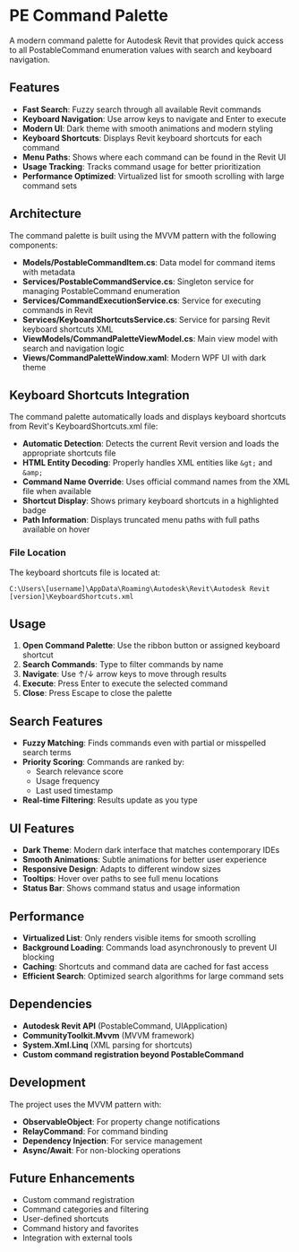 # PE Command Palette

A modern command palette for Autodesk Revit that provides quick access to all PostableCommand enumeration values with search and keyboard navigation.

## Features

- **Fast Search**: Fuzzy search through all available Revit commands
- **Keyboard Navigation**: Use arrow keys to navigate and Enter to execute
- **Modern UI**: Dark theme with smooth animations and modern styling
- **Keyboard Shortcuts**: Displays Revit keyboard shortcuts for each command
- **Menu Paths**: Shows where each command can be found in the Revit UI
- **Usage Tracking**: Tracks command usage for better prioritization
- **Performance Optimized**: Virtualized list for smooth scrolling with large command sets

## Architecture

The command palette is built using the MVVM pattern with the following components:

- **Models/PostableCommandItem.cs**: Data model for command items with metadata
- **Services/PostableCommandService.cs**: Singleton service for managing PostableCommand enumeration
- **Services/CommandExecutionService.cs**: Service for executing commands in Revit
- **Services/KeyboardShortcutsService.cs**: Service for parsing Revit keyboard shortcuts XML
- **ViewModels/CommandPaletteViewModel.cs**: Main view model with search and navigation logic
- **Views/CommandPaletteWindow.xaml**: Modern WPF UI with dark theme

## Keyboard Shortcuts Integration

The command palette automatically loads and displays keyboard shortcuts from Revit's KeyboardShortcuts.xml file:

- **Automatic Detection**: Detects the current Revit version and loads the appropriate shortcuts file
- **HTML Entity Decoding**: Properly handles XML entities like `&gt;` and `&amp;`
- **Command Name Override**: Uses official command names from the XML file when available
- **Shortcut Display**: Shows primary keyboard shortcuts in a highlighted badge
- **Path Information**: Displays truncated menu paths with full paths available on hover

### File Location
The keyboard shortcuts file is located at:
```
C:\Users\[username]\AppData\Roaming\Autodesk\Revit\Autodesk Revit [version]\KeyboardShortcuts.xml
```

## Usage

1. **Open Command Palette**: Use the ribbon button or assigned keyboard shortcut
2. **Search Commands**: Type to filter commands by name
3. **Navigate**: Use ↑/↓ arrow keys to move through results
4. **Execute**: Press Enter to execute the selected command
5. **Close**: Press Escape to close the palette

## Search Features

- **Fuzzy Matching**: Finds commands even with partial or misspelled search terms
- **Priority Scoring**: Commands are ranked by:
  - Search relevance score
  - Usage frequency
  - Last used timestamp
- **Real-time Filtering**: Results update as you type

## UI Features

- **Dark Theme**: Modern dark interface that matches contemporary IDEs
- **Smooth Animations**: Subtle animations for better user experience
- **Responsive Design**: Adapts to different window sizes
- **Tooltips**: Hover over paths to see full menu locations
- **Status Bar**: Shows command status and usage information

## Performance

- **Virtualized List**: Only renders visible items for smooth scrolling
- **Background Loading**: Commands load asynchronously to prevent UI blocking
- **Caching**: Shortcuts and command data are cached for fast access
- **Efficient Search**: Optimized search algorithms for large command sets

## Dependencies

- **Autodesk Revit API** (PostableCommand, UIApplication)
- **CommunityToolkit.Mvvm** (MVVM framework)
- **System.Xml.Linq** (XML parsing for shortcuts)
- **Custom command registration beyond PostableCommand**

## Development

The project uses the MVVM pattern with:
- **ObservableObject**: For property change notifications
- **RelayCommand**: For command binding
- **Dependency Injection**: For service management
- **Async/Await**: For non-blocking operations

## Future Enhancements

- Custom command registration
- Command categories and filtering
- User-defined shortcuts
- Command history and favorites
- Integration with external tools
